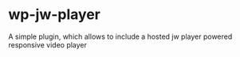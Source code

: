 # wp-jw-player
A simple plugin, which allows to include a hosted jw player powered responsive video player

